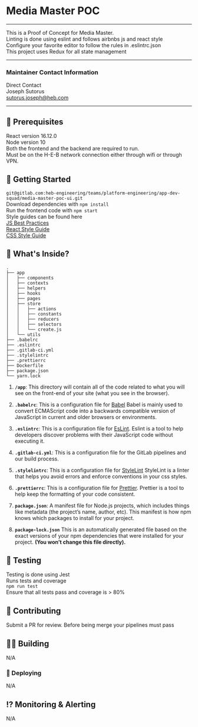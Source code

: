 # Media Master POC

---

This is a Proof of Concept for Media Master.<br>
Linting is done using eslint and follows airbnbs js and react style<br>
Configure your favorite editor to follow the rules in .eslintrc.json<br>
This project uses Redux for all state management<br>

---

### Maintainer Contact Information

Direct Contact<br>
Joseph Sutorus<br>
sutorus.joseph@heb.com

---

## 📝 Prerequisites

React version 16.12.0<br>
Node version 10<br>
Both the frontend and the backend are required to run.<br>
Must be on the H-E-B network connection either through wifi or through VPN.

## 🚀 Getting Started

`git@gitlab.com:heb-engineering/teams/platform-engineering/app-dev-squad/media-master-poc-ui.git`<br>
Download dependencies with `npm install`<br>
Run the frontend code with `npm start`<br>
Style guides can be found here<br>
[JS Best Practices](https://github.com/airbnb/javascript)<br>
[React Style Guide](https://github.com/airbnb/javascript/tree/master/react#naming)<br>
[CSS Style Guide](https://github.com/airbnb/css)<br>

## 🧐 What's Inside?

    .
    ├── app
    │   ├── components
    │   ├── contexts
    │   ├── helpers
    │   ├── hooks
    │   ├── pages
    │   ├── store
    │   │   ├── actions
    │   │   ├── constants
    │   │   ├── reducers
    │   │   ├── selectors
    │   │   └── create.js
    │   └── utils
    ├── .babelrc
    ├── .eslintrc
    ├── .gitlab-ci.yml
    ├── .stylelintrc
    ├── .prettierrc
    ├── Dockerfile
    ├── package.json
    └── yarn.lock

1. **`/app`**: This directory will contain all of the code related to what you will see on the front-end of your site (what you see in the browser).

2. **`.babelrc`**: This is a configuration file for [Babel](https://babeljs.io/) Babel is mainly used to convert ECMAScript code into a backwards compatible version of JavaScript in current and older browsers or environments.

3. **`.eslintrc`**: This is a configuration file for [EsLint](https://eslint.org/). Eslint is a tool to help developers discover problems with their JavaScript code without executing it.

4. **`.gitlab-ci.yml`**: This is a configuration file for the GitLab pipelines and our build process.

5. **`.stylelintrc`**: This is a configuration file for [StyleLint](https://stylelint.io/) StyleLint is a linter that helps you avoid errors and enforce conventions in your css styles.

6. **`.prettierrc`**: This is a configuration file for [Prettier](https://prettier.io/). Prettier is a tool to help keep the formatting of your code consistent.

7. **`package.json`**: A manifest file for Node.js projects, which includes things like metadata (the project’s name, author, etc). This manifest is how npm knows which packages to install for your project.

8. **`package-lock.json`** This is an automatically generated file based on the exact versions of your npm dependencies that were installed for your project. **(You won’t change this file directly).**

## 🧪 Testing

Testing is done using Jest<br>
Runs tests and coverage<br>
`npm run test`<br>
Ensure that all tests pass and coverage is > 80%<br>

## 📖 Contributing

Submit a PR for review.
Before being merge your pipelines must pass

## 👷‍️👷‍ Building

N/A

### 🚢 Deploying

N/A

## ⁉️ Monitoring & Alerting

N/A
